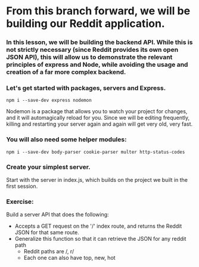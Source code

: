 # From this branch forward, we will be building our Reddit application.
### In this lesson, we will be building the backend API. While this is not strictly necessary (since Reddit provides its own open JSON API), this will allow us to demonstrate the relevant principles of express and Node, while avoiding the usage and creation of a far more complex backend.

### Let's get started with packages, servers and Express.
```
npm i --save-dev express nodemon
```

Nodemon is a package that allows you to watch your project for changes, and it will automagically reload for you. Since we will be editing frequently, killing and restarting your server again and again will get very old, very fast.

### You will also need some helper modules:
```
npm i --save-dev body-parser cookie-parser multer http-status-codes
```

### Create your simplest server.
Start with the server in index.js, which builds on the project we built in the first session.


### Exercise:
Build a server API that does the following:
- Accepts a GET request on the '/' index route, and returns the Reddit JSON for that same route.
- Generalize this function so that it can retrieve the JSON for any reddit path
  - Reddit paths are /, r/<subreddit>
  - Each one can also have top, new, hot
